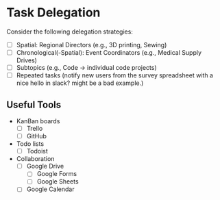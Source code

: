 # Task Delegation

Consider the following delegation strategies:

* [ ] Spatial: Regional Directors (e.g., 3D printing, Sewing)
* [ ] Chronological(-Spatial): Event Coordinators (e.g., Medical Supply Drives)
* [ ] Subtopics (e.g., Code -> individual code projects)
* [ ] Repeated tasks (notify new users from the survey spreadsheet with a nice hello in slack? might be a bad example.)

## Useful Tools
* KanBan boards
  * [ ] Trello
  * [ ] GitHub
* Todo lists
  * [ ] Todoist
* Collaboration
  * [ ] Google Drive
    * [ ] Google Forms
    * [ ] Google Sheets
  * [ ] Google Calendar
